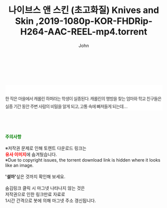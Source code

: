 ﻿---
layout: post
title:  "나이브스 앤 스킨 (초고화질) Knives and Skin ,2019-1080p-KOR-FHDRip-H264-AAC-REEL-mp4.torrent"
author: John
categories: [ 영화 ]
tags: [  ]
image:  
description: "나이브스 앤 스킨 (초고화질) Knives and Skin ,2019-1080p-KOR-FHDRip-H264-AAC-REEL-mp4 torrent 정보 공유"
toc: true
toc_sticky: true
---

<br>
<div class="view-img">
<a class="view_image" href="https://www.torrentmobile61.com/bbs/view_image.php?fn=%2Fdata%2Ffile%2Fmovie%2F3735182707_tEundBPO_88d36d5daaf7545b9f099d77c143f69c471ff43b.jpg" target="_blank"><img alt="" class="img-tag" content="https://www.torrentmobile61.com/data/file/movie/3735182707_tEundBPO_88d36d5daaf7545b9f099d77c143f69c471ff43b.jpg" itemprop="image" src="https://www.torrentmobile61.com/data/file/movie/3735182707_tEundBPO_88d36d5daaf7545b9f099d77c143f69c471ff43b.jpg"/></a><a class="view_image" href="https://www.torrentmobile61.com/bbs/view_image.php?fn=%2Fdata%2Ffile%2Fmovie%2F3735182707_ByUlRs5v_ea10d8807baae5e2c605ca9e87f240b3a750aa54.jpg" target="_blank"><img alt="" class="img-tag" content="https://www.torrentmobile61.com/data/file/movie/3735182707_ByUlRs5v_ea10d8807baae5e2c605ca9e87f240b3a750aa54.jpg" itemprop="image" src="https://www.torrentmobile61.com/data/file/movie/3735182707_ByUlRs5v_ea10d8807baae5e2c605ca9e87f240b3a750aa54.jpg"/></a></div><div class="view-content" itemprop="description">
<p><br/></p><div class="title_area" style="margin:0px 0px 9px;padding:0px;list-style:none;font-size:12px;font-family:'나눔고딕', NanumGothic, '돋움', Dotum, Helvetica, 'AppleSDGothicNeo-Medium', AppleGothic, sans-serif;height:30px;float:none;background-color:rgb(255,255,255);"><h4 class="h_story" style="margin:5px 10px 0px 0px;padding:0px;list-style:none;font-size:12px;font-family:'돋움', sans-serif;height:18px;width:49px;background:url(&quot;https://ssl.pstatic.net/static/movie/2020/10/h_tx_sp5.png&quot;) no-repeat 0px -17px;float:left;"><strong class="blind" style="margin:0px;padding:0px;list-style:none;font-size:0px;font-family:inherit;color:inherit;width:1px;height:1px;line-height:0;">줄거리</strong></h4></div><p class="con_tx" style="margin-top:-7px;margin-bottom:-6px;list-style:none;font-size:14px;font-family:'나눔고딕', NanumGothic, '돋움', Dotum, Helvetica, 'AppleSDGothicNeo-Medium', AppleGothic, sans-serif;color:rgb(51,51,51);background-image:url(&quot;https://ssl.pstatic.net/static/movie/2014/01/blank.gif&quot;);letter-spacing:-1px;line-height:25px;background-color:rgb(255,255,255);">한 작은 마을에서 캐롤린 하퍼라는 학생이 실종된다. 캐롤린의 행방을 찾는 엄마와 학교 친구들은 실종 기간 동안 주변 사람의 비밀을 알게 되고, 고통 속에 빠져들게 되는데…</p> </div>
    
<br><br><br>
<p data-ke-size="size16"><b><span style="color: green;">주의사항</span></b><br /><br />※저작권 문제로 인해 토렌트 다운로드 링크는<br /><b><span style="color: red;">유사 이미지</span></b>에 숨겨뒀습니다.<br />※Due to copyright issues, the torrent download link is hidden where it looks like an image.<br /><br /><b>'설마'</b>싶은 것까지 확인해 보세요.<br /><br />숨김링크 클릭 시 마그넷 나타나지 않는 것은<br />저작권으로 인한 링크만료 자료로<br />1시간 간격으로 봇에 의해 마그넷 주소 갱신됩니다.</p>

